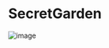 # SecretGarden
 
![image](https://user-images.githubusercontent.com/61649060/115996101-ee28a880-a618-11eb-9d02-5918bdc1f8be.png)
